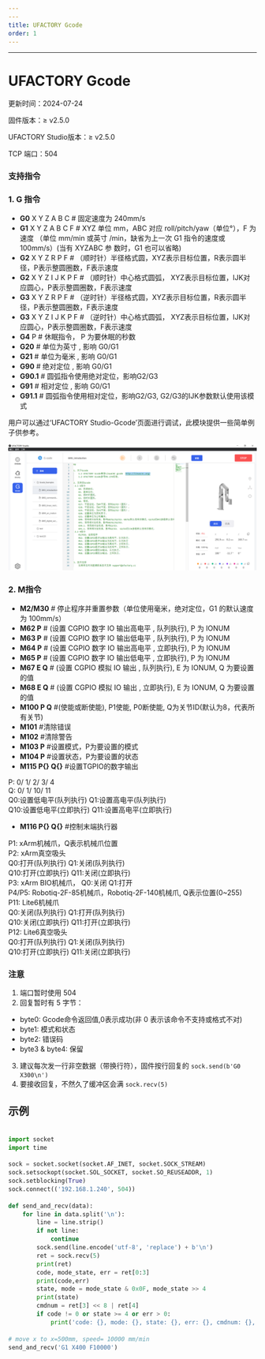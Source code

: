 ```yaml
---
---
title: UFACTORY Gcode
order: 1
---
```

---

# UFACTORY Gcode

更新时间：2024-07-24

固件版本：≥ v2.5.0

UFACTORY Studio版本：≥ v2.5.0

TCP 端口：504

### 支持指令

### 1. G 指令

* **G0** X Y Z A B C # 固定速度为 240mm/s
* **G1** X Y Z A B C F # XYZ 单位 mm，ABC 对应 roll/pitch/yaw（单位°），F 为速度 （单位 mm/min 或英寸 /min，缺省为上一次 G1 指令的速度或 100mm/s）(当有 XYZABC 参 数时，G1 也可以省略)
* **G2** X Y Z R P F # （顺时针）半径格式圆，XYZ表示目标位置，R表示圆半径，P表示整圆圈数，F表示速度
* **G2** X Y Z I J K P F # （顺时针）中心格式圆弧， XYZ表示目标位置，IJK对应圆心，P表示整圆圈数，F表示速度
* **G3** X Y Z R P F # （逆时针）半径格式圆，XYZ表示目标位置，R表示圆半径，P表示整圆圈数，F表示速度
* **G3** X Y Z I J K P F # （逆时针）中心格式圆弧， XYZ表示目标位置，IJK对应圆心，P表示整圆圈数，F表示速度
* **G4** P # 休眠指令， P 为要休眠的秒数
* **G20** # 单位为英寸 , 影响 G0/G1
* **G21** # 单位为毫米 , 影响 G0/G1
* **G90** # 绝对定位 , 影响 G0/G1
* **G90.1** # 圆弧指令使用绝对定位，影响G2/G3
* **G91** # 相对定位 , 影响 G0/G1
* **G91.1** # 圆弧指令使用相对定位，影响G2/G3, G2/G3的IJK参数默认使用该模式

用户可以通过‘UFACTORY Studio-Gcode’页面进行调试，此模块提供一些简单例子供参考。

![](assets/image.png)

### 2. M指令

* **M2/M30** # 停止程序并重置参数（单位使用毫米，绝对定位，G1 的默认速度为 100mm/s）
* **M62 P** # (设置 CGPIO 数字 IO 输出高电平 , 队列执行), P 为 IONUM
* **M63 P** # (设置 CGPIO 数字 IO 输出低电平 , 队列执行), P 为 IONUM
* **M64 P** # (设置 CGPIO 数字 IO 输出高电平 , 立即执行), P 为 IONUM
* **M65 P** # (设置 CGPIO 数字 IO 输出低电平 , 立即执行), P 为 IONUM
* **M67 E Q** # (设置 CGPIO 模拟 IO 输出 , 队列执行), E 为 IONUM, Q 为要设置的值
* **M68 E Q** # (设置 CGPIO 模拟 IO 输出 , 立即执行), E 为 IONUM, Q 为要设置的值
* **M100 P Q** #(使能或断使能), P1使能, P0断使能, Q为关节ID(默认为8，代表所有关节)
* **M101**   #清除错误
* **M102**   #清除警告
* **M103 P**   #设置模式，P为要设置的模式
* **M104 P**   #设置状态，P为要设置的状态
* **M115 P{} Q{}**   #设置TGPIO的数字输出                                                                                                                           &#x20;

&#x20;      P: 0/ 1/ 2/ 3/ 4\
&#x20;      Q: 0/ 1/ 10/ 11\
&#x20;          Q0:设置低电平(队列执行)    Q1:设置高电平(队列执行)\
&#x20;          Q10:设置低电平(立即执行)   Q11:设置高电平(立即执行)                                                                                                                                                          &#x20;

* **M116 P{} Q{}**  #控制末端执行器                                                                                                                                       &#x20;

&#x20;       P1: xArm机械爪，Q表示机械爪位置\
&#x20;       P2: xArm真空吸头\
&#x20;          Q0:打开(队列执行)      Q1:关闭(队列执行)\
&#x20;          Q10:打开(立即执行)     Q11:关闭(立即执行)\
&#x20;       P3: xArm BIO机械爪，   Q0:关闭 Q1:打开\
&#x20;       P4/P5: Robotiq-2F-85机械爪，Robotiq-2F-140机械爪, Q表示位置(0\~255)\
&#x20;       P11: Lite6机械爪\
&#x20;          Q0:关闭(队列执行)      Q1:打开(队列执行)\
&#x20;          Q10:关闭(立即执行)     Q11:打开(立即执行)\
&#x20;       P12: Lite6真空吸头\
&#x20;          Q0:打开(队列执行)        Q1:关闭(队列执行)\
&#x20;          Q10:打开(立即执行)       Q11:关闭(立即执行)


### 注意

1. 端口暂时使用 504
2. 回复暂时有 5 字节： 
* byte0: Gcode命令返回值,0表示成功(非 0 表示该命令不支持或格式不对)
* byte1: 模式和状态
* byte2: 错误码
* byte3 & byte4: 保留
3. 建议每次发一行非空数据（带换行符），固件按行回复的 `sock.send(b'G0 X300\n')`
4. 要接收回复，不然久了缓冲区会满 `sock.recv(5)`
 

## 示例

```python

import socket
import time

sock = socket.socket(socket.AF_INET, socket.SOCK_STREAM)
sock.setsockopt(socket.SOL_SOCKET, socket.SO_REUSEADDR, 1)
sock.setblocking(True)
sock.connect(('192.168.1.240', 504))

def send_and_recv(data):
    for line in data.split('\n'):
        line = line.strip()
        if not line:
            continue
        sock.send(line.encode('utf-8', 'replace') + b'\n')
        ret = sock.recv(5)
        print(ret)
        code, mode_state, err = ret[0:3]
        print(code,err)
        state, mode = mode_state & 0x0F, mode_state >> 4
        print(state)
        cmdnum = ret[3] << 8 | ret[4]
        if code != 0 or state >= 4 or err > 0:
            print('code: {}, mode: {}, state: {}, err: {}, cmdnum: {}, cmd: {}'.format(code, mode, state, err, cmdnum, line))
            
# move x to x=500mm, speed= 10000 mm/min
send_and_recv('G1 X400 F10000')

```
